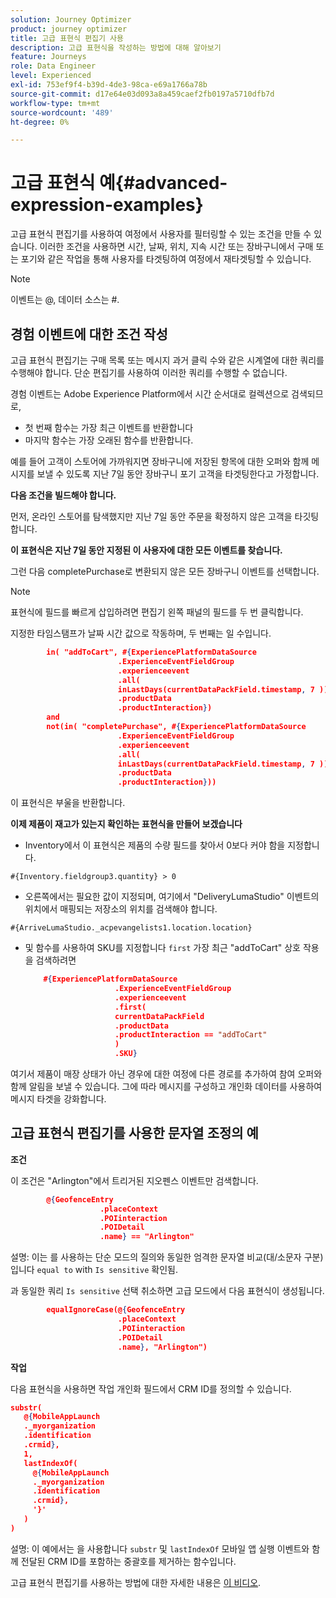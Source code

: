 ```yaml
---
solution: Journey Optimizer
product: journey optimizer
title: 고급 표현식 편집기 사용
description: 고급 표현식을 작성하는 방법에 대해 알아보기
feature: Journeys
role: Data Engineer
level: Experienced
exl-id: 753ef9f4-b39d-4de3-98ca-e69a1766a78b
source-git-commit: d17e64e03d093a8a459caef2fb0197a5710dfb7d
workflow-type: tm+mt
source-wordcount: '489'
ht-degree: 0%

---
```


# 고급 표현식 예{#advanced-expression-examples}

고급 표현식 편집기를 사용하여 여정에서 사용자를 필터링할 수 있는 조건을 만들 수 있습니다. 이러한 조건을 사용하면 시간, 날짜, 위치, 지속 시간 또는 장바구니에서 구매 또는 포기와 같은 작업을 통해 사용자를 타겟팅하여 여정에서 재타겟팅할 수 있습니다.

>[!NOTE]
>
>이벤트는 @, 데이터 소스는 #.

## 경험 이벤트에 대한 조건 작성

고급 표현식 편집기는 구매 목록 또는 메시지 과거 클릭 수와 같은 시계열에 대한 쿼리를 수행해야 합니다. 단순 편집기를 사용하여 이러한 쿼리를 수행할 수 없습니다.

경험 이벤트는 Adobe Experience Platform에서 시간 순서대로 컬렉션으로 검색되므로,

* 첫 번째 함수는 가장 최근 이벤트를 반환합니다
* 마지막 함수는 가장 오래된 함수를 반환합니다.

예를 들어 고객이 스토어에 가까워지면 장바구니에 저장된 항목에 대한 오퍼와 함께 메시지를 보낼 수 있도록 지난 7일 동안 장바구니 포기 고객을 타겟팅한다고 가정합니다.

**다음 조건을 빌드해야 합니다.**

먼저, 온라인 스토어를 탐색했지만 지난 7일 동안 주문을 확정하지 않은 고객을 타깃팅합니다.

<!--**This expression looks for a specified value in a string value:**

`In (“addToCart”, #{field reference from experience event})`-->

**이 표현식은 지난 7일 동안 지정된 이 사용자에 대한 모든 이벤트를 찾습니다.**

그런 다음 completePurchase로 변환되지 않은 모든 장바구니 이벤트를 선택합니다.

>[!NOTE]
>
>표현식에 필드를 빠르게 삽입하려면 편집기 왼쪽 패널의 필드를 두 번 클릭합니다.

지정한 타임스탬프가 날짜 시간 값으로 작동하며, 두 번째는 일 수입니다.

```json
        in( "addToCart", #{ExperiencePlatformDataSource
                        .ExperienceEventFieldGroup
                        .experienceevent
                        .all(
                        inLastDays(currentDataPackField.timestamp, 7 ))
                        .productData
                        .productInteraction})
        and
        not(in( "completePurchase", #{ExperiencePlatformDataSource
                        .ExperienceEventFieldGroup
                        .experienceevent
                        .all(
                        inLastDays(currentDataPackField.timestamp, 7 ))
                        .productData
                        .productInteraction}))
```

이 표현식은 부울을 반환합니다.

**이제 제품이 재고가 있는지 확인하는 표현식을 만들어 보겠습니다**

* Inventory에서 이 표현식은 제품의 수량 필드를 찾아서 0보다 커야 함을 지정합니다.

`#{Inventory.fieldgroup3.quantity} > 0`

* 오른쪽에서는 필요한 값이 지정되며, 여기에서 &quot;DeliveryLumaStudio&quot; 이벤트의 위치에서 매핑되는 저장소의 위치를 검색해야 합니다.

`#{ArriveLumaStudio._acpevangelists1.location.location}`

* 및 함수를 사용하여 SKU를 지정합니다 `first` 가장 최근 &quot;addToCart&quot; 상호 작용을 검색하려면

   ```json
       #{ExperiencePlatformDataSource
                       .ExperienceEventFieldGroup
                       .experienceevent
                       .first(
                       currentDataPackField
                       .productData
                       .productInteraction == "addToCart"
                       )
                       .SKU}
   ```

여기서 제품이 매장 상태가 아닌 경우에 대한 여정에 다른 경로를 추가하여 참여 오퍼와 함께 알림을 보낼 수 있습니다. 그에 따라 메시지를 구성하고 개인화 데이터를 사용하여 메시지 타겟을 강화합니다.

## 고급 표현식 편집기를 사용한 문자열 조정의 예

**조건**

이 조건은 &quot;Arlington&quot;에서 트리거된 지오펜스 이벤트만 검색합니다.

```json
        @{GeofenceEntry
                    .placeContext
                    .POIinteraction
                    .POIDetail
                    .name} == "Arlington"
```

설명: 이는 를 사용하는 단순 모드의 질의와 동일한 엄격한 문자열 비교(대/소문자 구분)입니다 `equal to` with `Is sensitive` 확인됨.

과 동일한 쿼리 `Is sensitive` 선택 취소하면 고급 모드에서 다음 표현식이 생성됩니다.

```json
        equalIgnoreCase(@{GeofenceEntry
                        .placeContext
                        .POIinteraction
                        .POIDetail
                        .name}, "Arlington")
```

**작업**

다음 표현식을 사용하면 작업 개인화 필드에서 CRM ID를 정의할 수 있습니다.

```json
substr(
   @{MobileAppLaunch
   ._myorganization
   .identification
   .crmid},
   1, 
   lastIndexOf(
     @{MobileAppLaunch
     ._myorganization
     .identification
     .crmid},
     '}'
   )
)
```

설명: 이 예에서는 을 사용합니다 `substr` 및 `lastIndexOf` 모바일 앱 실행 이벤트와 함께 전달된 CRM ID를 포함하는 중괄호를 제거하는 함수입니다.

고급 표현식 편집기를 사용하는 방법에 대한 자세한 내용은 [이 비디오](https://experienceleague.adobe.com/docs/journey-optimizer-learn/tutorials/create-journeys/introduction-to-building-a-journey.html).
